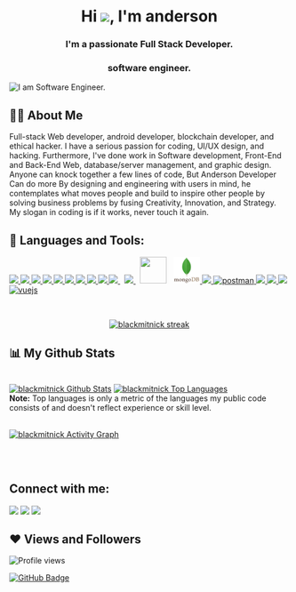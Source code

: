 <h1 align="center">Hi <img src="https://raw.githubusercontent.com/MartinHeinz/MartinHeinz/master/wave.gif" width="30px">, I'm anderson</h1>
<h3 align="center">I'm a passionate Full Stack Developer.</h3>
<h3 align="center">software engineer.</h3>

<!-- from Tanzania <img src="https://img.icons8.com/color/48/000000/tanzania.png" width="20px"/> -->


![I am Software Engineer.](https://github.com/blackmitnick/blackmitnick/blob/main/coderPic.jpg)


## 🙋‍♂️ About Me



Full-stack Web developer, android developer, blockchain developer, and ethical hacker. I have a serious passion for coding, UI/UX design, and hacking.
 Furthermore, I've done work in Software development, Front-End and Back-End Web, database/server management, and graphic design.
 Anyone can knock together a few lines of code, But  Anderson Developer
 Can do more By designing and engineering with users in mind, he contemplates what moves people and build to inspire other people by solving business problems by fusing Creativity, Innovation, and Strategy.
My slogan in coding is if it works, never touch it again.

## 🚀 Languages and Tools:

<p align="left"> 
    <a href="https://www.java.com" target="_blank"> <img src="https://img.icons8.com/color/48/000000/java-coffee-cup-logo.png"/> </a>
    <a href="https://reactjs.org/" target="_blank"> <img src="https://img.icons8.com/color/48/000000/react-native.png"/> </a>
    <a href="https://ethereum.org/en/" target="_blank"> <img src="https://img.icons8.com/fluency/48/000000/ethereum.png"/> </a> 
    <a href="https://docs.soliditylang.org/en/v0.8.13/" target="_blank"> <img src="https://img.icons8.com/ios-filled/50/000000/solidity.png"/> </a> 
    <a href="https://developer.mozilla.org/en-US/docs/Web/JavaScript" target="_blank"> <img src="https://img.icons8.com/color/48/000000/javascript.png"/> </a> 
    <a href="https://www.w3.org/html/" target="_blank"> <img src="https://img.icons8.com/color/48/000000/html-5.png"/> </a> 
    <a href="https://www.w3schools.com/css/" target="_blank"> <img src="https://img.icons8.com/color/48/000000/css3.png"/> </a> 
    <a href="https://getbootstrap.com" target="_blank"> <img src="https://img.icons8.com/color/48/000000/bootstrap.png"/> </a> 
    <a href="https://www.python.org" target="_blank"> <img src="https://img.icons8.com/color/48/000000/python.png"/> </a> 
    <a style="padding-right:8px;" href="https://nodejs.org" target="_blank"> <img src="https://img.icons8.com/color/48/000000/nodejs.png"/> </a> 
    <a style="padding-right:8px;" href="https://www.mysql.com/" target="_blank"> <img src="https://img.icons8.com/fluent/50/000000/mysql-logo.png"/> </a>
  <a style="padding-right:8px;" href="https://www.php.net/" target="_blank"> 
 <img src="https://img.icons8.com/dusk/64/000000/php-logo.png" width="48" height="48"/></a>
 <a href="https://www.mongodb.com/" target="_blank"> <img src="https://raw.githubusercontent.com/devicons/devicon/master/icons/mongodb/mongodb-original-wordmark.svg" alt="mongodb" width="48" height="48"/> </a> 
    <a href="https://firebase.google.com/" target="_blank"> <img src="https://img.icons8.com/color/48/000000/firebase.png"/> </a> 
    <a href="https://postman.com" target="_blank"> <img src="https://www.vectorlogo.zone/logos/getpostman/getpostman-icon.svg" alt="postman" width="45" height="45"/> </a>   
    <a href="https://git-scm.com/" target="_blank"> <img src="https://img.icons8.com/color/48/000000/git.png"/> </a> 
<a href="https://expressjs.com/">
 <img src="https://img.icons8.com/color/48/000000/express.png"/>
 </a>
  <!--<a href="https://www.jenkins.io" target="_blank"> <img src="https://www.vectorlogo.zone/logos/jenkins/jenkins-icon.svg" alt="jenkins" width="48" height="48"/> </a> -->
    <a href="https://redux.js.org" target="_blank"> <img src="https://img.icons8.com/color/48/000000/redux.png"/> </a>
    <a href="https://vuejs.org/" target="_blank"> <img src="https://img.icons8.com/color/48/000000/vue-js.png" alt="vuejs" width="48" height="48"/></a>

</p>

<br/>

<p align="center">
    <a href="https://github.com/blackmitnick/github-readme-streak-stats">
        <img title="🔥 Get streak stats for your profile at git.io/streak-stats" alt="blackmitnick streak" src="https://github-readme-streak-stats.herokuapp.com/?user=blackmitnick&theme=black-ice&hide_border=true&stroke=0000&background=060A0CD0"/>
    </a>
</p>

## 📊 My Github Stats

  <br/>
    <a href="https://github.com/blackmitnick/github-readme-stats"><img alt="blackmitnick Github Stats" src="https://github-readme-stats.vercel.app/api?username=blackmitnick&show_icons=true&count_private=true&theme=react&hide_border=true&bg_color=0D1117" /></a>
  <a href="https://github.com/blackmitnick/github-readme-stats"><img alt="blackmitnick Top Languages" src="https://github-readme-stats.vercel.app/api/top-langs/?username=blackmitnick&langs_count=8&count_private=true&layout=compact&theme=react&hide_border=true&bg_color=0D1117" /></a>
  <br/>
  <b>Note:</b> Top languages is only a metric of the languages my public code consists of and doesn't reflect experience or skill level.


<br/>
<br/>

<a href="https://github.com/blackmitnick/github-readme-activity-graph"><img alt="blackmitnick Activity Graph" src="https://activity-graph.herokuapp.com/graph?username=blackmitnick&bg_color=0D1117&color=5BCDEC&line=5BCDEC&point=FFFFFF&hide_border=true" /></a>

<br/>
<br/>

## Connect with me:
<p align="left">

<a href = "https://www.linkedin.com/in/anderson-chale-145096238/"><img src="https://img.icons8.com/fluent/48/000000/linkedin.png"/></a>
<a href = "https://twitter.com/Anderson_bolt47"><img src="https://img.icons8.com/fluent/48/000000/twitter.png"/></a>
<a href = "https://blackmitnick.github.io/"><img src="https://img.icons8.com/fluency/48/000000/domain.png"/></a>


</p>

## ❤ Views and Followers
<a href="https://github.com/Meghna-DAS/github-profile-views-counter">
    
</a>

![Profile views](https://gpvc.arturio.dev/blackmitnick)

<a href="https://github.com/blackmitnick?tab=followers"><img src="https://img.shields.io/github/followers/blackmitnick?label=Followers&style=social" alt="GitHub Badge"></a>
